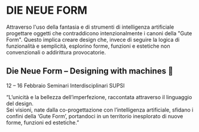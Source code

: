 # DIE NEUE FORM
Attraverso l'uso della fantasia e di strumenti di intelligenza artificiale progettare oggetti che contraddicono intenzionalmente i canoni della "Gute Form". Questo implica creare design che, invece di seguire la logica di funzionalità e semplicità, esplorino forme, funzioni e estetiche non convenzionali o addirittura provocatorie.

## Die Neue Form – Designing with machines 🤖
12 – 16 Febbraio
Seminari Interdisciplinari SUPSI

 “L’unicità e la bellezza dell’imperfezione, raccontata attraverso il linguaggio del design.  
Sei visioni, nate dalla co-progettazione con l’intelligenza artificiale, sfidano i confini della ‘Gute Form’, portandoci in un territorio inesplorato di nuove forme, funzioni ed estetiche.”
